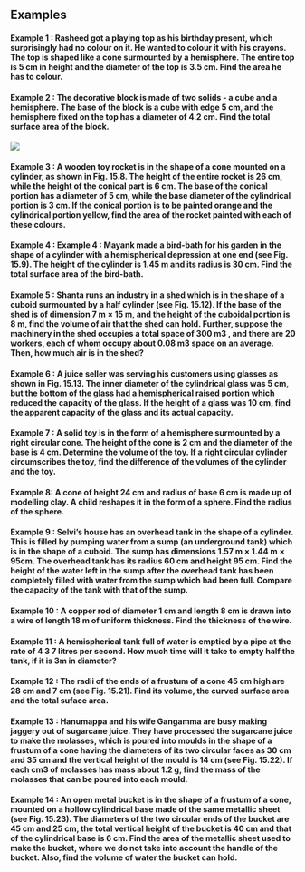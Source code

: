 ## Examples
#### Example 1 : Rasheed got a playing top as his birthday present, which surprisingly had no colour on it. He wanted to colour it with his crayons. The top is shaped like a cone surmounted by a hemisphere. The entire top is 5 cm in height and the diameter of the top is 3.5 cm. Find the area he has to colour.

#### Example 2 : The decorative block is made of two solids - a cube and a hemisphere. The base of the block is a cube with edge 5 cm, and the hemisphere fixed on the top has a diameter of 4.2 cm. Find the total surface area of the block.
[![](https://img.youtube.com/vi/n-d976qCKck/0.jpg)](https://www.youtube.com/watch?v=n-d976qCKck)

#### Example 3 : A wooden toy rocket is in the shape of a cone mounted on a cylinder, as shown in Fig. 15.8. The height of the entire rocket is 26 cm, while the height of the conical part is 6 cm. The base of the conical portion has a diameter of 5 cm, while the base diameter of the cylindrical portion is 3 cm. If the conical portion is to be painted orange and the cylindrical portion yellow, find the area of the rocket painted with each of these colours.

#### Example 4 : Example 4 : Mayank made a bird-bath for his garden in the shape of a cylinder with a hemispherical depression at one end (see Fig. 15.9). The height of the cylinder is 1.45 m and its radius is 30 cm. Find the total surface area of the bird-bath.

#### Example 5 : Shanta runs an industry in a shed which is in the shape of a cuboid surmounted by a half cylinder (see Fig. 15.12). If the base of the shed is of dimension 7 m × 15 m, and the height of the cuboidal portion is 8 m, find the volume of air that the shed can hold. Further, suppose the machinery in the shed occupies a total space of 300 m3 , and there are 20 workers, each of whom occupy about 0.08 m3  space on an average. Then, how much air is in the shed?

#### Example 6 : A juice seller was serving his customers using glasses as shown in Fig. 15.13. The inner diameter of the cylindrical glass was 5 cm, but the bottom of the glass had a hemispherical raised portion which reduced the capacity of the glass. If the height of a glass was 10 cm, find the apparent capacity of the glass and its actual capacity.

#### Example 7 : A solid toy is in the form of a hemisphere surmounted by a right circular cone. The height of the cone is 2 cm and the diameter of the base is 4 cm. Determine the volume of the toy. If a right circular cylinder circumscribes the toy, find the difference of the volumes of the cylinder and the toy.

#### Example 8: A cone of height 24 cm and radius of base 6 cm is made up of modelling clay. A child reshapes it in the form of a sphere. Find the radius of the sphere.

#### Example 9 : Selvi’s house has an overhead tank in the shape of a cylinder. This is filled by pumping water from a sump (an underground tank) which is in the shape of a cuboid. The sump has dimensions 1.57 m × 1.44 m × 95cm. The overhead tank has its radius 60 cm and height 95 cm. Find the height of the water left in the sump after the overhead tank has been completely filled with water from the sump which had been full. Compare the capacity of the tank with that of the sump.   

#### Example 10 : A copper rod of diameter 1 cm and length 8 cm is drawn into a wire of length 18 m of uniform thickness. Find the thickness of the wire.  

#### Example 11 : A hemispherical tank full of water is emptied by a pipe at the rate of 4 3 7 litres per second. How much time will it take to empty half the tank, if it is 3m in diameter?    

#### Example 12 : The radii of the ends of a frustum of a cone 45 cm high are 28 cm and 7 cm (see Fig. 15.21). Find its volume, the curved surface area and the total suface area.

#### Example 13 : Hanumappa and his wife Gangamma are busy making jaggery out of sugarcane juice. They have processed the sugarcane juice to make the molasses, which is poured into moulds in the shape of a frustum of a cone having the diameters of its two circular faces as 30 cm and 35 cm and the vertical height of the mould is 14 cm (see Fig. 15.22). If each cm3  of molasses has mass about 1.2 g, find the mass of the molasses that can be poured into each mould.

#### Example 14 : An open metal bucket is in the shape of a frustum of a cone, mounted on a hollow cylindrical base made of the same metallic sheet (see Fig. 15.23). The diameters of the two circular ends of the bucket are 45 cm and 25 cm, the total vertical height of the bucket is 40 cm and that of the cylindrical base is 6 cm. Find the area of the metallic sheet used to make the bucket, where we do not take into account the handle of the bucket. Also, find the volume of water the bucket can hold.
